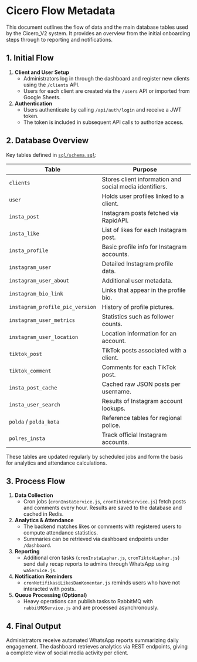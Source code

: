 # Cicero Flow Metadata

This document outlines the flow of data and the main database tables used by the Cicero_V2 system. It provides an overview from the initial onboarding steps through to reporting and notifications.

## 1. Initial Flow

1. **Client and User Setup**
   - Administrators log in through the dashboard and register new clients using the `/clients` API.
   - Users for each client are created via the `/users` API or imported from Google Sheets.
2. **Authentication**
   - Users authenticate by calling `/api/auth/login` and receive a JWT token.
   - The token is included in subsequent API calls to authorize access.

## 2. Database Overview

Key tables defined in [`sql/schema.sql`](../sql/schema.sql):

| Table              | Purpose                                   |
|--------------------|-------------------------------------------|
| `clients`          | Stores client information and social media identifiers. |
| `user`             | Holds user profiles linked to a client.   |
| `insta_post`                | Instagram posts fetched via RapidAPI.     |
| `insta_like`                | List of likes for each Instagram post.    |
| `insta_profile`             | Basic profile info for Instagram accounts. |
| `instagram_user`            | Detailed Instagram profile data.          |
| `instagram_user_about`      | Additional user metadata.                 |
| `instagram_bio_link`        | Links that appear in the profile bio.     |
| `instagram_profile_pic_version` | History of profile pictures.           |
| `instagram_user_metrics`    | Statistics such as follower counts.       |
| `instagram_user_location`   | Location information for an account.      |
| `tiktok_post`               | TikTok posts associated with a client.    |
| `tiktok_comment`            | Comments for each TikTok post.            |
| `insta_post_cache`          | Cached raw JSON posts per username.       |
| `insta_user_search`         | Results of Instagram account lookups.     |
| `polda` / `polda_kota`      | Reference tables for regional police.     |
| `polres_insta`              | Track official Instagram accounts.        |

These tables are updated regularly by scheduled jobs and form the basis for analytics and attendance calculations.

## 3. Process Flow

1. **Data Collection**
   - Cron jobs (`cronInstaService.js`, `cronTiktokService.js`) fetch posts and comments every hour. Results are saved to the database and cached in Redis.
2. **Analytics & Attendance**
   - The backend matches likes or comments with registered users to compute attendance statistics.
   - Summaries can be retrieved via dashboard endpoints under `/dashboard`.
3. **Reporting**
   - Additional cron tasks (`cronInstaLaphar.js`, `cronTiktokLaphar.js`) send daily recap reports to admins through WhatsApp using `waService.js`.
4. **Notification Reminders**
   - `cronNotifikasiLikesDanKomentar.js` reminds users who have not interacted with posts.
5. **Queue Processing (Optional)**
   - Heavy operations can publish tasks to RabbitMQ with `rabbitMQService.js` and are processed asynchronously.

## 4. Final Output

Administrators receive automated WhatsApp reports summarizing daily engagement. The dashboard retrieves analytics via REST endpoints, giving a complete view of social media activity per client.

